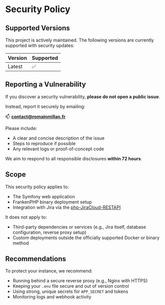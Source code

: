 # Security Policy

## Supported Versions

This project is actively maintained. The following versions are currently supported with security updates:

| Version | Supported          |
|---------|--------------------|
| Latest  | ✅                 |

## Reporting a Vulnerability

If you discover a security vulnerability, **please do not open a public issue**.

Instead, report it securely by emailing:

📫 **[contact@romainmillan.fr](mailto:contact@romainmillan.fr)**

Please include:
- A clear and concise description of the issue
- Steps to reproduce if possible
- Any relevant logs or proof-of-concept code

We aim to respond to all responsible disclosures **within 72 hours**.

## Scope

This security policy applies to:

- The Symfony web application
- FrankenPHP binary deployment setup
- Integration with Jira via the [php-JiraCloud-RESTAPI](https://github.com/lesstif/php-JiraCloud-RESTAPI)

It does not apply to:
- Third-party dependencies or services (e.g., Jira itself, database configuration, reverse proxy setup)
- Custom deployments outside the officially supported Docker or binary method

## Recommendations

To protect your instance, we recommend:
- Running behind a secure reverse proxy (e.g., Nginx with HTTPS)
- Keeping your `.env` file secure and out of version control
- Using strong, unique secrets for `APP_SECRET` and tokens
- Monitoring logs and webhook activity
